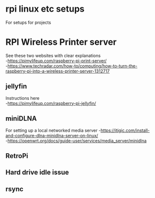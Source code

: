 # rpi linux etc setups
For setups for projects

# RPI Wireless Printer server
See these two websites with clear explanations  
-https://pimylifeup.com/raspberry-pi-print-server/  
-https://www.techradar.com/how-to/computing/how-to-turn-the-raspberry-pi-into-a-wireless-printer-server-1312717

## jellyfin
Instructions here  
-https://pimylifeup.com/raspberry-pi-jellyfin/

## miniDLNA
For setting up a local networked media server
-https://itigic.com/install-and-configure-dlna-minidlna-server-on-linux/  
-https://openwrt.org/docs/guide-user/services/media_server/minidlna


## RetroPi

## Hard drive idle issue

## rsync
